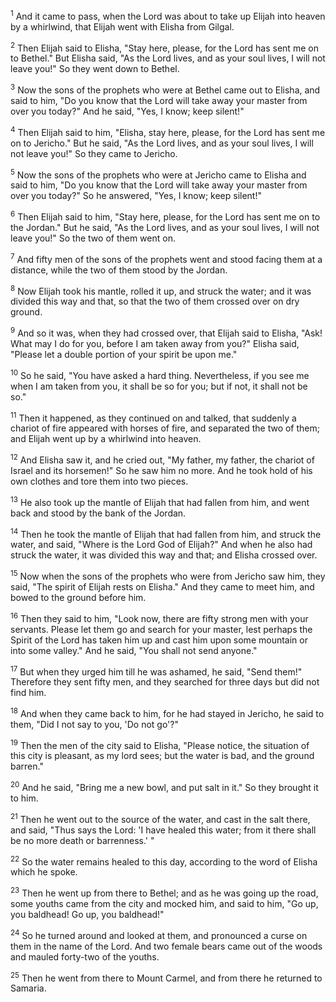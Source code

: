 <sup>1</sup> 
And it came to pass, when the Lord was about to take up Elijah into heaven by a whirlwind, that Elijah went with Elisha from Gilgal. 

<sup>2</sup> 
Then Elijah said to Elisha, "Stay here, please, for the Lord has sent me on to Bethel." But Elisha said, "As the Lord lives, and as your soul lives, I will not leave you!" So they went down to Bethel. 

<sup>3</sup> 
Now the sons of the prophets who were at Bethel came out to Elisha, and said to him, "Do you know that the Lord will take away your master from over you today?" And he said, "Yes, I know; keep silent!" 

<sup>4</sup> 
Then Elijah said to him, "Elisha, stay here, please, for the Lord has sent me on to Jericho." But he said, "As the Lord lives, and as your soul lives, I will not leave you!" So they came to Jericho. 

<sup>5</sup> 
Now the sons of the prophets who were at Jericho came to Elisha and said to him, "Do you know that the Lord will take away your master from over you today?" So he answered, "Yes, I know; keep silent!" 

<sup>6</sup> 
Then Elijah said to him, "Stay here, please, for the Lord has sent me on to the Jordan." But he said, "As the Lord lives, and as your soul lives, I will not leave you!" So the two of them went on. 

<sup>7</sup> 
And fifty men of the sons of the prophets went and stood facing them at a distance, while the two of them stood by the Jordan. 

<sup>8</sup> 
Now Elijah took his mantle, rolled it up, and struck the water; and it was divided this way and that, so that the two of them crossed over on dry ground. 

<sup>9</sup> 
And so it was, when they had crossed over, that Elijah said to Elisha, "Ask! What may I do for you, before I am taken away from you?" Elisha said, "Please let a double portion of your spirit be upon me." 

<sup>10</sup> 
So he said, "You have asked a hard thing. Nevertheless, if you see me when I am taken from you, it shall be so for you; but if not, it shall not be so." 

<sup>11</sup> 
Then it happened, as they continued on and talked, that suddenly a chariot of fire appeared with horses of fire, and separated the two of them; and Elijah went up by a whirlwind into heaven. 

<sup>12</sup> 
And Elisha saw it, and he cried out, "My father, my father, the chariot of Israel and its horsemen!" So he saw him no more. And he took hold of his own clothes and tore them into two pieces. 

<sup>13</sup> 
He also took up the mantle of Elijah that had fallen from him, and went back and stood by the bank of the Jordan. 

<sup>14</sup> 
Then he took the mantle of Elijah that had fallen from him, and struck the water, and said, "Where is the Lord God of Elijah?" And when he also had struck the water, it was divided this way and that; and Elisha crossed over. 

<sup>15</sup> 
Now when the sons of the prophets who were from Jericho saw him, they said, "The spirit of Elijah rests on Elisha." And they came to meet him, and bowed to the ground before him. 

<sup>16</sup> 
Then they said to him, "Look now, there are fifty strong men with your servants. Please let them go and search for your master, lest perhaps the Spirit of the Lord has taken him up and cast him upon some mountain or into some valley." And he said, "You shall not send anyone." 

<sup>17</sup> 
But when they urged him till he was ashamed, he said, "Send them!" Therefore they sent fifty men, and they searched for three days but did not find him. 

<sup>18</sup> 
And when they came back to him, for he had stayed in Jericho, he said to them, "Did I not say to you, 'Do not go'?" 

<sup>19</sup> 
Then the men of the city said to Elisha, "Please notice, the situation of this city is pleasant, as my lord sees; but the water is bad, and the ground barren." 

<sup>20</sup> 
And he said, "Bring me a new bowl, and put salt in it." So they brought it to him. 

<sup>21</sup> 
Then he went out to the source of the water, and cast in the salt there, and said, "Thus says the Lord: 'I have healed this water; from it there shall be no more death or barrenness.' " 

<sup>22</sup> 
So the water remains healed to this day, according to the word of Elisha which he spoke. 

<sup>23</sup> 
Then he went up from there to Bethel; and as he was going up the road, some youths came from the city and mocked him, and said to him, "Go up, you baldhead! Go up, you baldhead!" 

<sup>24</sup> 
So he turned around and looked at them, and pronounced a curse on them in the name of the Lord. And two female bears came out of the woods and mauled forty-two of the youths. 

<sup>25</sup> 
Then he went from there to Mount Carmel, and from there he returned to Samaria.